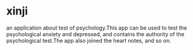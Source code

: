 # xinji
an application about test of psychology.This app can be used to test the psychological anxiety and depressed, and contains the authority of the psychological test.The app also joined the heart notes, and so on.
